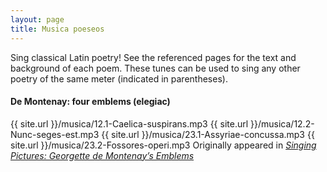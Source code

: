 ```yaml
---
layout: page
title: Musica poeseos
---
```


Sing classical Latin poetry! See the referenced pages for the text and background of each poem. These tunes can be used to sing any other poetry of the same meter (indicated in parentheses).

#### De Montenay: four emblems (elegiac)
{{ site.url }}/musica/12.1-Caelica-suspirans.mp3
{{ site.url }}/musica/12.2-Nunc-seges-est.mp3
{{ site.url }}/musica/23.1-Assyriae-concussa.mp3
{{ site.url }}/musica/23.2-Fossores-operi.mp3
Originally appeared in <a href="https://davenantinstitute.org/singing-pictures-georgette-de-montenays-emblems/">
			<em>Singing Pictures: Georgette de Montenay’s Emblems <i class="fa fa-external-link" aria-hidden="true"></i></a>